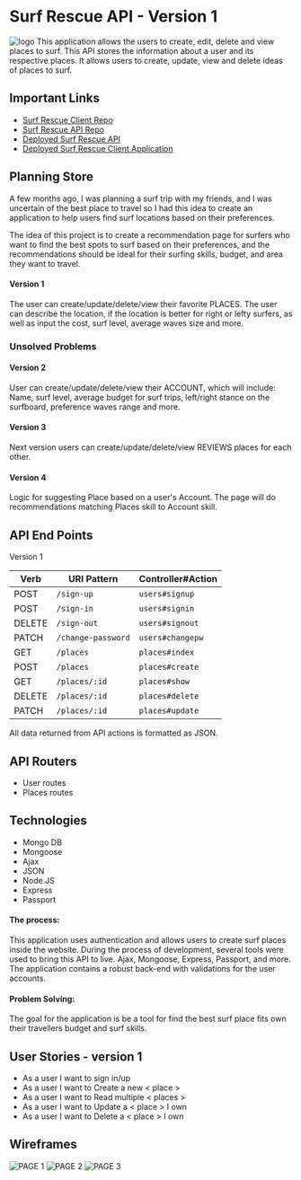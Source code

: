 
# Surf Rescue API - Version 1
![logo](https://i.imgur.com/s7xFfWt.jpg)
This application allows the users to create, edit, delete and view places to surf. 
This API stores the information about a user and its respective places. It allows users to create, update, view and delete ideas of places to surf.

## Important Links
- [Surf Rescue Client Repo](https://github.com/thiagobardini/surf-rescue-client)
- [Surf Rescue API Repo](https://github.com/thiagobardini/surf-rescue-api)
- [Deployed Surf Rescue API](https://limitless-plateau-08641.herokuapp.com/)
- [Deployed Surf Rescue Client Application](https://thiagobardini.github.io/surf-rescue-client/)

## Planning Store
A few months ago, I was planning a surf trip with my friends, and I was uncertain of the best place to travel so I had this idea to create an application to help users find surf locations based on their preferences.

The idea of this project is to create a recommendation page for surfers who want to find the best spots to surf based on their preferences, and the recommendations should be ideal for their surfing skills, budget, and area they want to travel.
#### Version 1
The user can create/update/delete/view their favorite PLACES. The user can describe the location, if the location is better for right or lefty surfers, as well as input the cost, surf level, average waves size and more. 
### Unsolved Problems 
#### Version 2
User can create/update/delete/view their ACCOUNT, which will include: Name, surf level, average budget for surf trips, left/right stance on the surfboard, preference waves range and more.
#### Version 3
Next version users can create/update/delete/view REVIEWS places for each other. 
#### Version 4
Logic for suggesting Place based on a user's Account. The page will do recommendations matching Places skill to Account skill. 


## API End Points
Version 1

| Verb   | URI Pattern            | Controller#Action |
|--------|------------------------|-------------------|
| POST   | `/sign-up`             | `users#signup`    |
| POST   | `/sign-in`             | `users#signin`    |
| DELETE | `/sign-out`            | `users#signout`   |
| PATCH  | `/change-password`     | `users#changepw`  |
| GET    | `/places`              | `places#index`    |
| POST   | `/places`              | `places#create`   |
| GET    | `/places/:id`          | `places#show`     |
| DELETE | `/places/:id`          | `places#delete`   |
| PATCH  | `/places/:id`          | `places#update`   |

All data returned from API actions is formatted as JSON.

## API Routers
- User routes
- Places routes

## Technologies
- Mongo DB
- Mongoose
- Ajax
- JSON
- Node.JS
- Express
- Passport


#### The process:
This application uses authentication and allows users to create surf places inside the website. During the process of development, several tools were used to bring this API to live. Ajax, Mongoose, Express, Passport, and more. The application contains a robust back-end with validations for the user accounts. 

#### Problem Solving:
The goal for the application is be a tool for find the best surf place fits own their travellers budget and surf skills.

## User Stories - version 1

- As a user I want to sign in/up
- As a user I want to Create a new < place >
- As a user I want to Read multiple < places >
- As a user I want to Update a < place > I own
- As a user I want to Delete a < place > I own

## Wireframes

![PAGE 1](https://i.imgur.com/fyGqJA6.png)
![PAGE 2](https://i.imgur.com/LZ2bEc5.png)
![PAGE 3](https://i.imgur.com/rA53i5n.png)